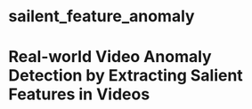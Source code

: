 # sailent_feature_anomaly
# Real-world Video Anomaly Detection by Extracting Salient Features in Videos
